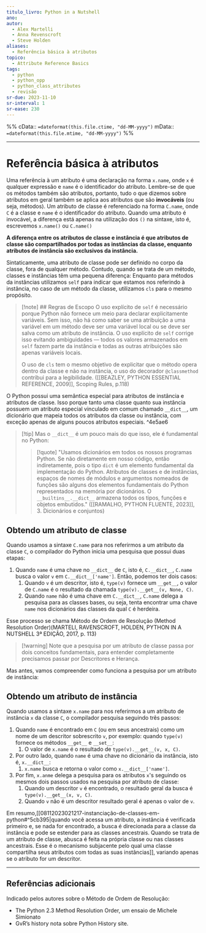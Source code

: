 ```yaml
---
titulo_livro: Python in a Nutshell
ano: 
autor:
  - Alex Martelli
  - Anna Revenscroft
  - Steve Holden
aliases:
  - Referência básica à atributos
topico:
  - Attribute Reference Basics
tags:
  - python
  - python_opp
  - python_class_attributes
  - revisão
sr-due: 2023-11-10
sr-interval: 1
sr-ease: 230
---
```

%%
cData:: `=dateformat(this.file.ctime, "dd-MM-yyyy")`
mData:: `=dateformat(this.file.mtime, "dd-MM-yyyy")`
%%


---
# Referência básica à atributos

Uma referência à um atributo é uma declaração na forma `x.name`, onde `x` é qualquer expressão e `name` é o identificador do atributo. Lembre-se de que os métodos também são atributos, portanto, tudo o que dizemos sobre atributos em geral também se aplica aos atributos que são **invocáveis** (ou seja, métodos). Um atributo de classe é referenciado na forma `C.name`, onde `C` é a classe e `name` é o identificador do atributo. Quando uma atributo é invocável, a diferença está apenas na utilização dos `()` na sintaxe, isto é, escrevemos `x.name()` ou `C.name()` 

**A diferença entre os atributos de classe e instância é que atributos de classe são compartilhados por todas as instâncias da classe, enquanto atributos de instância são exclusivos da instância.**

Sintaticamente, uma atributo de classe pode ser definido no corpo da classe, fora de qualquer método. Contudo, quando se trata de um método, classes e instâncias têm uma pequena diferença: Enquanto para métodos da instâncias utilizamos `self` para indicar que estamos nos referindo à instância, no caso de um método da classe, utilizamos `cls` para o mesmo propósito.

>[!note] ## Regras de Escopo 
>O uso explícito de `self` é necessário porque Python não fornece um meio para declarar explicitamente variáveis. Sem isso, não há como saber se uma atribuição a uma variável em um método deve ser uma variável local ou se deve ser salva como um atributo de instância. O uso explícito de `self` corrige isso evitando ambiguidades — todos os valores armazenados em `self` fazem parte da instância e todas as outras atribuições são apenas variáveis locais. 
>
>O uso de `cls` tem o mesmo objetivo de explicitar que o método opera dentro da classe e não na instância, o uso do decorador `@classmethod` contribui para a legibilidade. ([[BEAZLEY, PYTHON ESSENTIAL REFERENCE, 2009]], Scoping Rules, p.118)  

O Python possui uma semântica especial para atributos de instância e atributos de classe. Isso porque tanto uma classe quanto sua instância possuem um atributo especial vinculado em comum chamado `__dict__`, um dicionário que mapeia todos os atributos da classe ou instância, com exceção apenas de alguns poucos atributos especiais. ^4e5ae6

>[!tip] Mas o `__dict__` é um pouco mais do que isso, ele é fundamental no Python:
>>[!quote] "Usamos dicionários em todos os nossos programas Python. Se não diretamente em nosso código, então indiretamente, pois o tipo `dict` é um elemento fundamental da implementação do Python. Atributos de classes e de instâncias, espaços de nomes de módulos e argumentos nomeados de funções são alguns dos elementos fundamentais do Python representados na memória por dicionários. O `__builtins__.__dict__` armazena todos os tipos, funções e objetos embutidos." ([[RAMALHO, PYTHON FLUENTE, 2023]], 3. Dicionários e conjuntos)


## Obtendo um atributo de classe

Quando usamos a sintaxe `C.name` para nos referirmos a um atributo da classe `C`, o compilador do Python inicia uma pesquisa que possui duas etapas:

1. Quando `name` é uma chave no `__dict__` de `C`, isto é, `C.__dict__`, `C.name` busca o valor `v` em `C.__dict__['name']`. Então, podemos ter dois casos:
	1. Quando `v` é um descritor, isto é, `type(v)` fornece um `__get__`, o valor de `C.name` é o resultado da chamada `type(v).__get__(v, None, C)`.
	2. Quando `name` não é uma chave em `C.__dict__`, `C.name` delega a pesquisa para as classes bases, ou seja, tenta encontrar uma chave `name` nos dicionários das classes da qual `C` é herdeira. 

Esse processo se chama Método de Ordem de Resolução (Method Resolution Order)(MARTELI, RAVENSCROFT, HOLDEN, PYTHON IN A NUTSHELL 3ª EDIÇÃO, 2017, p. 113) 

>[!warning] Note que a pesquisa por um atributo de classe passa por dois conceitos fundamentais, para entender completamente precisamos passar por Descritores e Herança.

Mas antes, vamos compreender como funciona a pesquisa por um atributo de instância:

## Obtendo um atributo de instância

Quando usamos a sintaxe `x.name` para nos referirmos a um atributo de instância `x` da classe `C`, o compilador pesquisa seguindo três passos:

1. Quando `name` é encontrado em `C` (ou em seus ancestrais) como um nome de um descritor sobrescrito `v`, por exemplo: quando `type(v)` fornece os métodos `__get__` e `__set__`:
	1. O valor de `x.name` é o resultado de `type(v).__get__(v, x, C)`.
2. Por outro lado, quando `name` é uma chave no dicionário da instância, isto é, `x.__dict__`:
	1. `x.name` busca e retorna o valor como `x.__dict__['name']`.
3. Por fim, `x.anme` delega a pesquisa para os atributos `x`'s seguindo os mesmos dois passos usados na pesquisa por atributo de classe:
	1. Quando um descritor `v` é encontrado, o resultado geral da busca é `type(v).__get__(x, v, C)`.
	2. Quando `v` não é um descritor resultado geral é apenas o valor de `v`.

Em resumo,[[08112023021217-instanciação-de-classes-em-python#^5cb395|quando você acessa um atributo, a instância é verificada primeiro e, se nada for encontrado, a busca é direcionada para a classe da instância e pode se estender para as classes ancestrais. Quando se trata de um atributo de classe, abusca é feita na própria classe ou nas classes ancestrais. Esse é o mecanismo subjacente pelo qual uma classe compartilha seus atributos com todas as suas instâncias]], variando apenas se o atributo for um descritor.




----
## Referências adicionais
Indicado pelos autores sobre o Método de Ordem de Resolução:
- The Python 2.3 Method Resolution Order, um ensaio de Michele Simionato 
- GvR’s history nota sobre Python History site.
